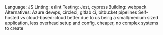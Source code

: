Language: JS
Linting: eslint
Testing: Jest, cypress
Building: webpack
Alternatives: Azure devops, circleci, gitlab ci, bitbucket pipelines
Self-hosted vs cloud-based: cloud better due to us being a small/medium sized application, less overhead setup and config, cheaper, no complex systems to create
